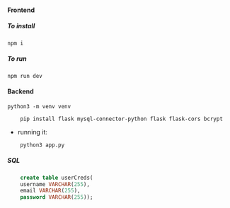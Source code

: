 #### Frontend 


##### To install
```
npm i
```

##### To run
```
npm run dev
```


#### Backend
```
python3 -m venv venv
```

```
    pip install flask mysql-connector-python flask flask-cors bcrypt
```

- running it:

```
    python3 app.py
```

##### SQL

```sql
    create table userCreds(
    username VARCHAR(255),
    email VARCHAR(255),
    password VARCHAR(255));
```